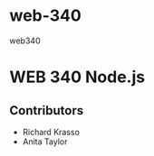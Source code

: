 # web-340
web340
<h1>WEB 340 Node.js</h1>
<h2>Contributors</h2>
<ul> 
  <li>Richard Krasso</li>
  <li>Anita Taylor</li>
</ul>
